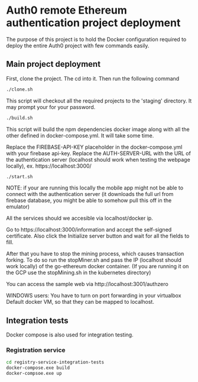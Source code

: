 # Auth0 remote Ethereum authentication project deployment

The purpose of this project is to hold the Docker configuration required
to deploy the entire Auth0 project with few commands easily.

## Main project deployment

First, clone the project. The cd into it. Then run the following command

```bash
./clone.sh
```

This script will checkout all the required projects to the 'staging'
directory. It may prompt your for your password.

```bash
./build.sh
```

This script will build the npm dependencies docker image along with all the other defined
in docker-compose.yml. It will take some time.

Replace the FIREBASE-API-KEY placeholder in the docker-compose.yml with your firebase api-key.
Replace the AUTH-SERVER-URL with the URL of the authentication server (localhost should work when testing the webpage locally), ex. https://localhost:3000/

```bash
./start.sh
```

NOTE: if your are running this locally the mobile app might not be able to connect with the authentication server (it downloads the full url from firebase database, you might be able to somehow pull this off in the emulator)

All the services should we accesible via localhost/docker ip.

Go to https://localhost:3000/information and accept the self-signed certificate. Also click the  Initialize server button and wait for all the fields to fill.

After that you have to stop the mining process, which causes transaction forking. To do so run the stopMiner.sh and pass the IP (localhost should work locally) of the go-ethereum docker container. (If you are running it on the GCP use the stopMining.sh in the kubernetes directory)

You can access the sample web via http://localhost:3001/authzero

WINDOWS users: You have to turn on port forwarding in your virtualbox Default docker VM, so that they can be mapped to localhost.

## Integration tests

Docker compose is also used for integration testing.

### Registration service

```bash
cd registry-service-integration-tests
docker-compose.exe build
docker-compsoe.exe up
```
